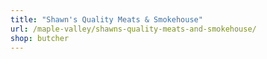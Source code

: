 ```yaml
---
title: "Shawn's Quality Meats & Smokehouse"
url: /maple-valley/shawns-quality-meats-and-smokehouse/
shop: butcher
---
```

